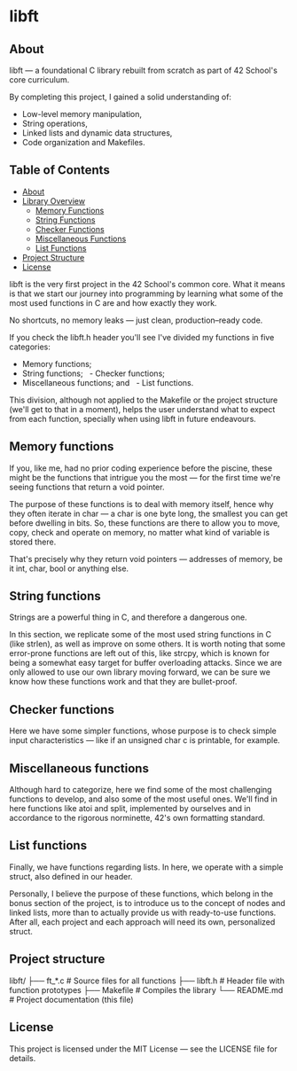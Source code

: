 # libft

## About

libft — a foundational C library rebuilt from scratch as part of 42 School's core curriculum.

By completing this project, I gained a solid understanding of:
- Low-level memory manipulation,
- String operations,
- Linked lists and dynamic data structures,
- Code organization and Makefiles.

## Table of Contents

- [About](#about)
- [Library Overview](#library-overview)
  - [Memory Functions](#memory-functions)
  - [String Functions](#string-functions)
  - [Checker Functions](#checker-functions)
  - [Miscellaneous Functions](#miscellaneous-functions)
  - [List Functions](#list-functions)
- [Project Structure](#project-structure)
- [License](#license)

libft is the very first project in the 42 School's common core. What it means is that we start our journey into
programming by learning what some of the most used functions in C are and how exactly they work. 

No shortcuts, no memory leaks — just clean, production–ready code.

If you check the libft.h header you'll see I've divided my functions in five categories:
  - Memory functions;
  - String functions;
  - Checker functions;
  - Miscellaneous functions; and
  - List functions.

This division, although not applied to the Makefile or the project structure (we'll get to that in a moment), helps 
the user understand what to expect from each function, specially when using libft in future endeavours.

## Memory functions

If you, like me, had no prior coding experience before the piscine, these might be the functions that intrigue you
the most — for the first time we're seeing functions that return a void pointer.

The purpose of these functions is to deal with memory itself, hence why they often iterate in char — a char is one
byte long, the smallest you can get before dwelling in bits. So, these functions are there to allow you to move, copy,
check and operate on memory, no matter what kind of variable is stored there.

That's precisely why they return void pointers — addresses of memory, be it int, char, bool or anything else.

## String functions

Strings are a powerful thing in C, and therefore a dangerous one.

In this section, we replicate some of the most used string functions in C (like strlen), as well as improve on some others.
It is worth noting that some error-prone functions are left out of this, like strcpy, which is known for being a somewhat
easy target for buffer overloading attacks. Since we are only allowed to use our own library moving forward, we can be
sure we know how these functions work and that they are bullet-proof.

## Checker functions

Here we have some simpler functions, whose purpose is to check simple input characteristics — like if an unsigned char c is printable,
for example.

## Miscellaneous functions

Although hard to categorize, here we find some of the most challenging functions to develop, and also some of the most useful ones.
We'll find in here functions like atoi and split, implemented by ourselves and in accordance to the rigorous norminette, 42's
own formatting standard.

## List functions

Finally, we have functions regarding lists. In here, we operate with a simple struct, also defined in our header.

Personally, I believe the purpose of these functions, which belong in the bonus section of the project, is to introduce us
to the concept of nodes and linked lists, more than to actually provide us with ready-to-use functions. After all, each
project and each approach will need its own, personalized struct.

## Project structure

libft/
├── ft_*.c             # Source files for all functions
├── libft.h            # Header file with function prototypes
├── Makefile           # Compiles the library
└── README.md          # Project documentation (this file)

## License

This project is licensed under the MIT License — see the LICENSE file for details.
